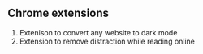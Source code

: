 ## Chrome extensions

1. Extenison to convert any website to dark mode 
2. Extension to remove distraction while reading online
